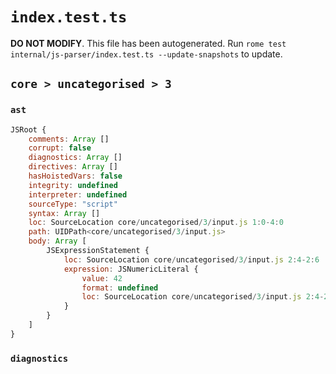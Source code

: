 # `index.test.ts`

**DO NOT MODIFY**. This file has been autogenerated. Run `rome test internal/js-parser/index.test.ts --update-snapshots` to update.

## `core > uncategorised > 3`

### `ast`

```javascript
JSRoot {
	comments: Array []
	corrupt: false
	diagnostics: Array []
	directives: Array []
	hasHoistedVars: false
	integrity: undefined
	interpreter: undefined
	sourceType: "script"
	syntax: Array []
	loc: SourceLocation core/uncategorised/3/input.js 1:0-4:0
	path: UIDPath<core/uncategorised/3/input.js>
	body: Array [
		JSExpressionStatement {
			loc: SourceLocation core/uncategorised/3/input.js 2:4-2:6
			expression: JSNumericLiteral {
				value: 42
				format: undefined
				loc: SourceLocation core/uncategorised/3/input.js 2:4-2:6
			}
		}
	]
}
```

### `diagnostics`

```

```

